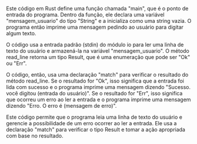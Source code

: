 Este código em Rust define uma função chamada "main", que é o ponto de entrada do programa. Dentro da função, ele declara uma variável "mensagem_usuario" do tipo "String" e a inicializa como uma string vazia. O programa então imprime uma mensagem pedindo ao usuário para digitar algum texto.

O código usa a entrada padrão (stdin) do módulo io para ler uma linha de texto do usuário e armazená-la na variável "mensagem_usuario". O método read_line retorna um tipo Result, que é uma enumeração que pode ser "Ok" ou "Err".

O código, então, usa uma declaração "match" para verificar o resultado do método read_line. Se o resultado for "Ok", isso significa que a entrada foi lida com sucesso e o programa imprime uma mensagem dizendo "Sucesso. você digitou (entrada do usuário)". Se o resultado for "Err", isso significa que ocorreu um erro ao ler a entrada e o programa imprime uma mensagem dizendo "Erro. O erro é (mensagem de erro)".

Este código permite que o programa leia uma linha de texto do usuário e gerencie a possibilidade de um erro ocorrer ao ler a entrada. Ele usa a declaração "match" para verificar o tipo Result e tomar a ação apropriada com base no resultado.
